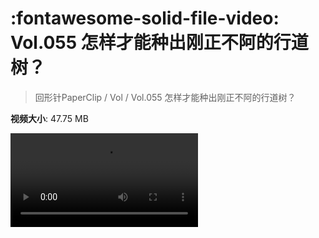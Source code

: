 # :fontawesome-solid-file-video: Vol.055 怎样才能种出刚正不阿的行道树？

> 回形针PaperClip / Vol / Vol.055 怎样才能种出刚正不阿的行道树？

**视频大小**: 47.75 MB

<div class="video"><video src="https://file.hsyhx.top/archive/PaperClip/Vol/055.mp4" controls preload>🤔 您的浏览器不支持 video 标签</video></div>